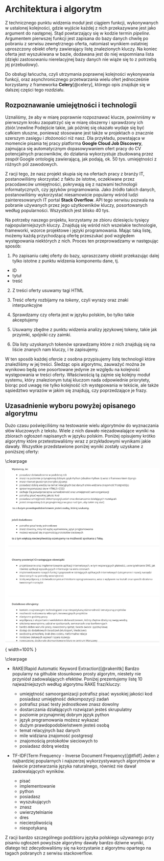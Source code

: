 # Architektura i algorytm

Z technicznego punktu widzenia moduł jest ciągiem funkcji, wykonywanych
w ustalonej kolejności, gdzie wyjście każdej z nich przekazywane jest jako argument
do następnej. Stąd powtarzający się w kodzie termin *pipeline*. Argumentem pierwszej funkcji
jest zapisana do bazy danych chwilę po pobraniu z serwisu zewnętrznego oferta, natomiast wynikiem
ostatniej uproszczony obiekt oferty zawierający listę znalezionych kluczy. Na koniec oferta jest
wyszukiwana w bazie, dodawana jest do niej wspomniana lista (dzięki zastosowaniu nierelacyjnej bazy
danych nie wiąże się to z potrzebą jej przebudowy).

Do obsługi łańcucha, czyli utrzymania poprawnej kolejności wykonywania funkcji, oraz asynchronicznego
przetwarzania wielu ofert jednocześnie korzystamy z frameworka **Celery**[@celery], którego opis znajduje
się w dalszej części tego rozdziału.


## Rozpoznawanie umiejętności i technologii

Uznaliśmy, że aby w miarę poprawnie rozpoznawać klucze, powinniśmy w pierwszym kroku
zaopatrzyć się w miarę obszerny i sprawdzony ich zbiór.\newline
Podejście takie, jak później się
okazało wydaje się być całkiem słuszne, ponieważ stosowane jest także w projektach
o znacznie szerszym zasięgu i złożoności niż nasz. Dla przykładu, powstająca w momencie
pisania tej pracy platforma **Google Cloud Job Discovery**, zajmująca się automatycznym dopasowywaniem
ofert pracy do CV potencjalnych pracowników, do działania wykorzystuje zbudowaną przez zespół Google
ontologię zawierającą, jak podają, ok. 50 tys. umiejętności z różnych pól zawodowych.

Z racji tego, że nasz projekt skupia się na ofertach pracy z branży IT, postanowiliśmy skorzystać z faktu
że istotne, oczekiwane przez pracodawców umiejętności, pokrywają się z nazwami technologii informatycznych,
czy języków programowania. Jako źródło takich danych, postanowiliśmy wykorzystać niesamowicie popularny
wśród ludzi zainteresowanych IT portal **Stack Overflow**. API tego serwisu pozwala na pobranie
używanych przez jego użytkowników kluczy, posortowanych według popularności. Wszystkich jest blisko 40 tys.

Na potrzeby naszego projektu, korzystamy ze zbioru dziesięciu tysięcy najpopularniejszych kluczy. Znajdują się
wśród nich wszelakie technologie, frameworki, wzorce projektowe i języki programowania. Mając taką listę,
możemy każdą przychodzącą ofertę przeszukać pod względem występowania niektórych z nich. Proces ten przeprowadzamy
w następując sposób:

1. Po zapisaniu całej oferty do bazy, upraszczamy obiekt przekazując dalej tylko istotne z punktu
widzenia komponentu dane, tj.

+ ID
+ tytuł
+ treść

2. Z treści oferty usuwamy tagi HTML

3. Treść oferty rozbijamy na *tokeny*, czyli wyrazy oraz znaki interpunkcyjne

4. Sprawdzamy czy oferta jest w języku polskim, bo tylko takie akceptujemy

5. Usuwamy zbędne z punktu widzenia analizy językowej tokeny, takie jak przyimki, spójniki czy zaimki.

6. Dla listy uzyskanych tokenów sprawdzamy które z nich znajdują się na liście znanych nam kluczy, i te zapisujemy.


W ten sposób każdej ofercie z osobna przypisujemy listę technologii które znaleźliśmy w jej treści.
Śledząc opis algorytmu, zauważyć można że wynikowo będą one posortowane jedynie ze względu na kolejność
występowania w treści oferty. Właściwością tą zajmie się kolejny moduł systemu, który znalezionym tutaj kluczom
nada odpowiednie priorytety, biorąc pod uwagę nie tylko kolejność ich występowania w tekście, ale także sąsiedztwo
wyrazów w jakim się znajdują, czy poprzedzające je frazy.


## Uzasadnienie wyboru powyżej opisanego algorytmu

Dużo czasu poświęciliśmy na testowanie wielu algorytmów do wyznaczania
słów kluczowych z tekstu. Wiele z nich dawało niezadowalające wyniki
na zbiorach ogłoszeń napisanych w języku polskim.
Poniżej opisujemy krótko algorytmy które przetestowaliśmy wraz z przykładowymi
wynikami jakie dawały. Wszystkie przedstawione poniżej wyniki zostały uzyskane
z poniższej oferty:

\clearpage

![Oferta wykorzystywana do testów algorytmów \label{ref_a_figure}](source/figures/sample_offer.png){ width=100% }

\clearpage

+ RAKE(Rapid Automatic Keyword Extraction)[@rakenltk]
Bardzo popularny na githubie stosunkowo prosty algorytm, niestety
nie przyniósł zadowalających efektów. Poniżej prezentujemy listę 10
najważniejszych według algorytmu RAKE fraz/kluczy:

    + umiejętność samoorganizacji potrafisz pisać wysokiej jakości kod posiadasz umiejętność dekompozycji zadań
    - potrafisz pisać testy jednostkowe znasz dowolny
    - dostarczania działających rozwiązań jesteś skrupulatny
    - poziomie przynajmniej dobrym język python
    - język programowania możesz wykazać
    - dużym prawdopodobieństwem jesteś osobą
    - temat relacyjnych baz danych
    - mile widziana znajomość postgresql
    - znajomością protokołów sieciowych to
    - posiadasz dobrą wiedzę


+ TF-IDF(Term Frequency - Inverse Document Frequency)[@tfidf]
Jeden z najbardziej popularnych i najszerzej wykorzystywanych algorytmów
w świecie przetwarzania języka naturalnego, również nie dawał
zadowalających wyników.

    + pisać
    + implementowanie
    + python
    + posiadasz
    + wyszukujących
    + znasz
    + uwierzytelnianie
    + dres
    + niecierpliwością
    + niespotykaną


Z racji bardzo szczególnego podzbioru języka polskiego używanego przy pisaniu
ogłoszeń powyższe algorytmy dawały bardzo dziwne wyniki, dlatego też
zdecydowaliśmy się na korzystanie z algorytmu opartego na tagach pobranych
z serwisu stackoverflow.
